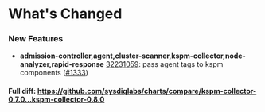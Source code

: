 # What's Changed

### New Features
- **admission-controller,agent,cluster-scanner,kspm-collector,node-analyzer,rapid-response** [32231059](https://github.com/sysdiglabs/charts/commit/322310597ffbf9e47b5755be8f2f65a6e68296a2): pass agent tags to kspm components ([#1333](https://github.com/sysdiglabs/charts/issues/1333))
#### Full diff: https://github.com/sysdiglabs/charts/compare/kspm-collector-0.7.0...kspm-collector-0.8.0
